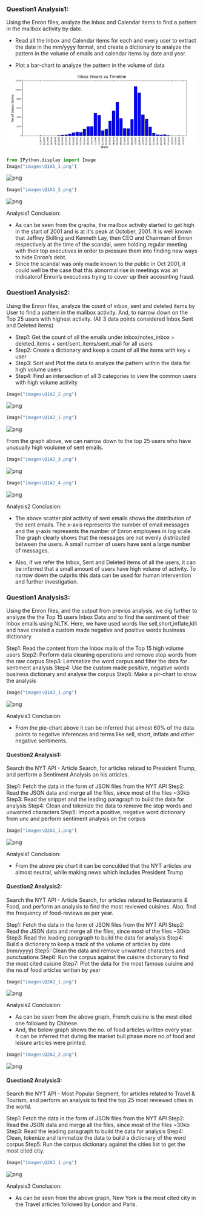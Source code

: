 
### Question1 Analysis1: 
Using the Enron files, analyze the Inbox and Calendar items to find a pattern in the mailbox activity by date.

- Read all the Inbox and Calendar items for each and every user to extract the date in the mm/yyyy format, and create a dictionary to analyze the pattern in the volume of emails and calendar items by date and year.

- Plot a bar-chart to analyze the pattern in the volume of data

![Q1A1_1](https://github.com/dhavalbhinde/bhinde_dhaval_spring2017/blob/master/midterm/images/Q1A1_1.PNG)


```python
from IPython.display import Image
Image("images\Q1A1_1.png")
```




![png](output_2_0.png)




```python
Image("images\Q1A1_2.png")
```




![png](output_3_0.png)



Analysis1 Conclusion:

- As can be seen from the graphs, the mailbox activity started to get high in the start of 2001 and is at it's peak at October, 2001. It is well known that Jeffrey Skilling and Kenneth Lay, then CEO and Chairman of Enron respectively at the time of the scandal, were holding regular meeting with their top executives in order to pressure them into finding new ways to hide Enron’s debt. 
- Since the scandal was only made known to the public in Oct 2001, it could well be the case that this abnormal rise in meetings was an indicatorof Enron’s executives trying to cover up their accounting fraud.

### Question1 Analysis2:
Using the Enron files, analyze the count of inbox, sent and deleted items by User to find a pattern in the mailbox activity. And, to narrow down on the Top 25 users with highest activity. (All 3 data points considered Inbox,Sent and Deleted items)

- Step1: Get the count of all the emails under inbox/notes_inbox + deleted_items + sent/sent_items/sent_mail for all users
- Step2: Create a dictionary and keep a count of all the items with key = user
- Step3: Sort and Plot the data to analyze the pattern within the data for high volume users
- Step4: Find an intersection of all 3 categories to view the common users with high volume activity


```python
Image("images\Q1A2_2.png")
```




![png](output_6_0.png)




```python
Image("images\Q1A2_1.png")
```




![png](output_7_0.png)



From the graph above, we can narrow down to the top 25 users who have unusually high voulume of sent emails.


```python
Image("images\Q1A2_3.png")
```




![png](output_9_0.png)




```python
Image("images\Q1A2_4.png")
```




![png](output_10_0.png)



Analysis2 Conclusion:

- The above scatter plot activity of sent emails shows the distribution of the sent emails.
  The x-axis represents the number of email messages and the y-axis represents the number of Enron employees in log scale.
  The graph clearly shows that the messages are not evenly distributed between the users. A small number of users have sent a     large number of messages. 
  
- Also, if we refer the Inbox, Sent and Deleted items of all the users, it can be inferred that a small amount of users have       high volume of activity. To narrow down the culprits this data can be used for human intervention and further investigation.   

### Question1 Analysis3:

Using the Enron files, and the output from previos analysis, we dig further to analyze the the Top 15 users Inbox Data and to find the sentiment of their Inbox emails using NLTK. Here, we have used words like sell,short,inflate,kill and have created a custom made negative and positive words business dictionary. 

Step1: Read the content from the Inbox mails of the Top 15 high volume users
Step2: Perform data cleaning operations and remove stop words from the raw corpus
Step3: Lemmatize the word corpus and filter the data for sentiment analysis
Step4: Use the custom made positive, negative words business dictionary and analyse the corpus
Step5: Make a pir-chart to show the analysis


```python
Image("images\Q1A3_1.png")
```




![png](output_13_0.png)



Analysis3 Conclusion:
    
- From the pie-chart above it can be inferred that almost 60% of the data points to negative inferences and terms like sell,       short, inflate and other negative sentiments.    

#### Question2 Analysis1:

Search the NYT API - Article Search, for articles related to President Trump, and perform a Sentiment Analysis on his articles.

Step1: Fetch the data in the form of JSON files from the NYT API
Step2: Read the JSON data and merge all the files, since most of the files ~30kb
Step3: Read the snippet and the leading paragraph to build the data for analysis
Step4: Clean and tokenize the data to remove the stop words and unwanted characters
Step5: Import a positive, negative word dictionary from unc and perform sentiment analysis on the corpus


```python
Image("images\Q2A1_1.png")
```




![png](output_16_0.png)



Analysis1 Conclusion: 
- From the above pie chart it can be conculded that the NYT articles are almost neutral, while making news which includes         President Trump

#### Question2 Analysis2:

Search the NYT API - Article Search, for articles related to Restaurants & Food, and perform an analysis to find the most reviewed cuisines. Also, find the frequency of food-reviews as per year.

Step1: Fetch the data in the form of JSON files from the NYT API
Step2: Read the JSON data and merge all the files, since most of the files ~30kb
Step3: Read the leading paragraph to build the data for analysis
Step4: Build a dictionary to keep a track of the volume of articles by date (mm/yyyy)
Step5: Clean the data and remove unwanted characters and punctuations
Step6: Run the corpus against the cuisine dictionary to find the most cited cuisine
Step7: Plot the data for the most famous cuisine and the no.of food articles written by year


```python
Image("images\Q2A2_1.png")
```




![png](output_19_0.png)



Analysis2 Conclusion:

- As can be seen from the above graph, French cuisine is the most cited one followed by Chinese.
- And, the below graph shows the no. of food articles written every year. It can be inferred that during the market bull phase     more no.of food and leisure articles were printed. 


```python
Image("images\Q2A2_2.png")
```




![png](output_21_0.png)



#### Question2 Analysis3:

Search the NYT API - Most Popular Segment, for articles related to Travel & Tourism, and perform an analysis to find the top 25 most reviewed cities in the world.

Step1: Fetch the data in the form of JSON files from the NYT API
Step2: Read the JSON data and merge all the files, since most of the files ~30kb
Step3: Read the leading paragraph to build the data for analysis
Step4: Clean, tokenize and lemmatize the data to build a dictionary of the word corpus
Step5: Run the corpus dictionary against the cities list to get the most cited city.


```python
Image("images\Q2A3_1.png")
```




![png](output_23_0.png)



Analysis3 Conclusion:

- As can be seen from the above graph, New York is the most cited city in the Travel articles followed by London and Paris.    
